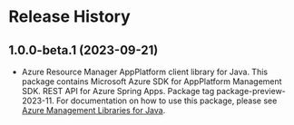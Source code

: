 # Release History

## 1.0.0-beta.1 (2023-09-21)

- Azure Resource Manager AppPlatform client library for Java. This package contains Microsoft Azure SDK for AppPlatform Management SDK. REST API for Azure Spring Apps. Package tag package-preview-2023-11. For documentation on how to use this package, please see [Azure Management Libraries for Java](https://aka.ms/azsdk/java/mgmt).
